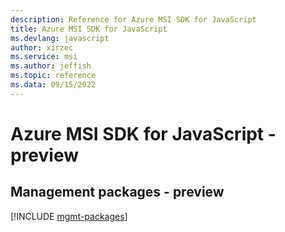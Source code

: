 ```yaml
---
description: Reference for Azure MSI SDK for JavaScript
title: Azure MSI SDK for JavaScript
ms.devlang: javascript
author: xirzec
ms.service: msi
ms.author: jeffish
ms.topic: reference
ms.data: 09/15/2022
---
```

# Azure MSI SDK for JavaScript - preview

## Management packages - preview
[!INCLUDE [mgmt-packages](msi-mgmt-index.md)]